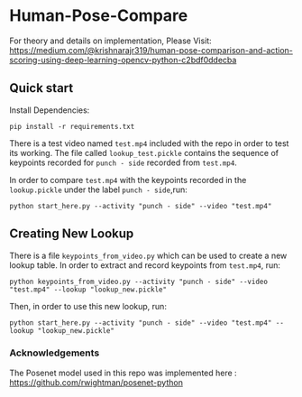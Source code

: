 # Human-Pose-Compare
For theory and details on implementation, Please Visit: 
https://medium.com/@krishnarajr319/human-pose-comparison-and-action-scoring-using-deep-learning-opencv-python-c2bdf0ddecba

## Quick start 
Install Dependencies:
```
pip install -r requirements.txt
```
There is a test video named ```test.mp4``` included with the repo in order to test its working. 
The file called ```lookup_test.pickle``` contains the sequence of keypoints recorded for ```punch - side``` recorded from ```test.mp4```.

In order to compare ```test.mp4``` with the keypoints recorded in the ```lookup.pickle``` under the label ```punch - side```,run:
```
python start_here.py --activity "punch - side" --video "test.mp4"
```
## Creating New Lookup

There is a file ```keypoints_from_video.py``` which can be used to create a new lookup table. In order to extract and record keypoints from ```test.mp4```, run:
```
python keypoints_from_video.py --activity "punch - side" --video "test.mp4" --lookup "lookup_new.pickle"
```
Then, in order to use this new lookup, run:
```
python start_here.py --activity "punch - side" --video "test.mp4" --lookup "lookup_new.pickle"
```
### Acknowledgements
The Posenet model used in this repo was implemented  here : https://github.com/rwightman/posenet-python
